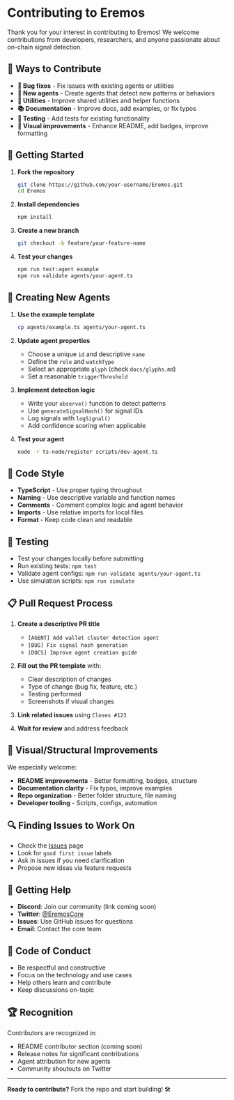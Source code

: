 # Contributing to Eremos

Thank you for your interest in contributing to Eremos! We welcome contributions from developers, researchers, and anyone passionate about on-chain signal detection.

## 🎯 Ways to Contribute

- **🐛 Bug fixes** - Fix issues with existing agents or utilities
- **🤖 New agents** - Create agents that detect new patterns or behaviors
- **🔧 Utilities** - Improve shared utilities and helper functions
- **📚 Documentation** - Improve docs, add examples, or fix typos
- **🧪 Testing** - Add tests for existing functionality
- **🎨 Visual improvements** - Enhance README, add badges, improve formatting

## 🚀 Getting Started

1. **Fork the repository**
   ```bash
   git clone https://github.com/your-username/Eremos.git
   cd Eremos
   ```

2. **Install dependencies**
   ```bash
   npm install
   ```

3. **Create a new branch**
   ```bash
   git checkout -b feature/your-feature-name
   ```

4. **Test your changes**
   ```bash
   npm run test:agent example
   npm run validate agents/your-agent.ts
   ```

## 🤖 Creating New Agents

1. **Use the example template**
   ```bash
   cp agents/example.ts agents/your-agent.ts
   ```

2. **Update agent properties**
   - Choose a unique `id` and descriptive `name`
   - Define the `role` and `watchType` 
   - Select an appropriate `glyph` (check `docs/glyphs.md`)
   - Set a reasonable `triggerThreshold`

3. **Implement detection logic**
   - Write your `observe()` function to detect patterns
   - Use `generateSignalHash()` for signal IDs
   - Log signals with `logSignal()`
   - Add confidence scoring when applicable

4. **Test your agent**
   ```bash
   node -r ts-node/register scripts/dev-agent.ts
   ```

## 📝 Code Style

- **TypeScript** - Use proper typing throughout
- **Naming** - Use descriptive variable and function names
- **Comments** - Comment complex logic and agent behavior
- **Imports** - Use relative imports for local files
- **Format** - Keep code clean and readable

## 🧪 Testing

- Test your changes locally before submitting
- Run existing tests: `npm test`
- Validate agent configs: `npm run validate agents/your-agent.ts`
- Use simulation scripts: `npm run simulate`

## 📋 Pull Request Process

1. **Create a descriptive PR title**
   - `[AGENT] Add wallet cluster detection agent`
   - `[BUG] Fix signal hash generation`
   - `[DOCS] Improve agent creation guide`

2. **Fill out the PR template** with:
   - Clear description of changes
   - Type of change (bug fix, feature, etc.)
   - Testing performed
   - Screenshots if visual changes

3. **Link related issues** using `Closes #123`

4. **Wait for review** and address feedback

## 🎨 Visual/Structural Improvements

We especially welcome:
- **README improvements** - Better formatting, badges, structure
- **Documentation clarity** - Fix typos, improve examples
- **Repo organization** - Better folder structure, file naming
- **Developer tooling** - Scripts, configs, automation

## 🔍 Finding Issues to Work On

- Check the [Issues](https://github.com/EremosCore/Eremos/issues) page
- Look for `good first issue` labels
- Ask in issues if you need clarification
- Propose new ideas via feature requests

## 💬 Getting Help

- **Discord**: Join our community (link coming soon)
- **Twitter**: [@EremosCore](https://x.com/EremosCore)  
- **Issues**: Use GitHub issues for questions
- **Email**: Contact the core team

## 📜 Code of Conduct

- Be respectful and constructive
- Focus on the technology and use cases
- Help others learn and contribute
- Keep discussions on-topic

## 🏆 Recognition

Contributors are recognized in:
- README contributor section (coming soon)
- Release notes for significant contributions
- Agent attribution for new agents
- Community shoutouts on Twitter

---

**Ready to contribute?** Fork the repo and start building! 🛠️
